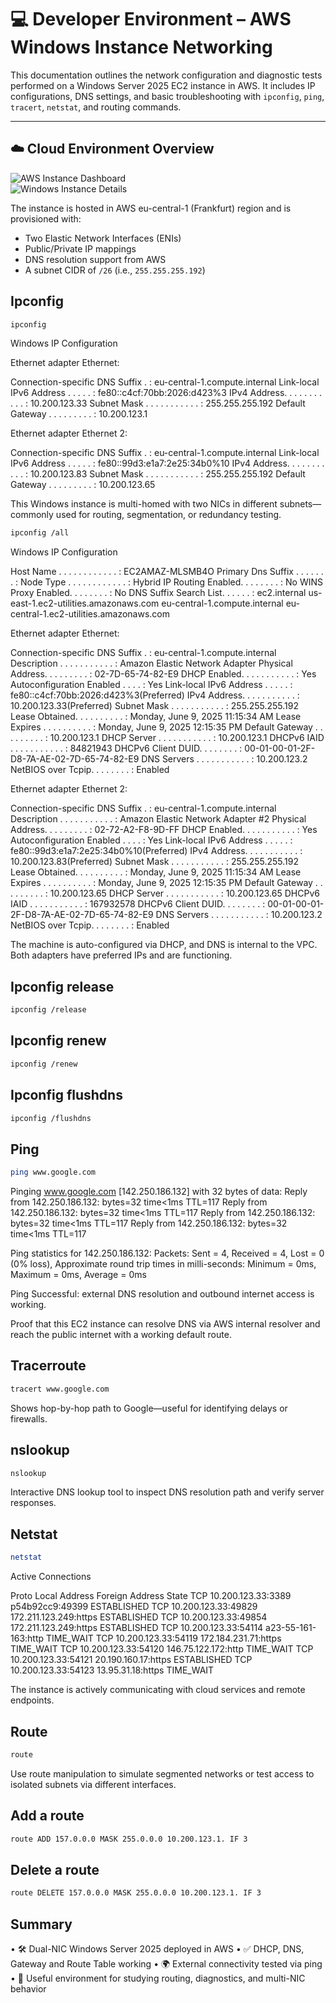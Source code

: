 # 💻 Developer Environment – AWS Windows Instance Networking

This documentation outlines the network configuration and diagnostic tests performed on a Windows Server 2025 EC2 instance in AWS. It includes IP configurations, DNS settings, and basic troubleshooting with `ipconfig`, `ping`, `tracert`, `netstat`, and routing commands.

---

## ☁️ Cloud Environment Overview

![AWS Instance Dashboard](./assets/aws_instances.png)  
![Windows Instance Details](./assets/win_instance.png)

The instance is hosted in AWS eu-central-1 (Frankfurt) region and is provisioned with:
- Two Elastic Network Interfaces (ENIs)
- Public/Private IP mappings
- DNS resolution support from AWS
- A subnet CIDR of `/26` (i.e., `255.255.255.192`)

## Ipconfig

```sh
ipconfig 
```
Windows IP Configuration


Ethernet adapter Ethernet:

   Connection-specific DNS Suffix  . : eu-central-1.compute.internal
   Link-local IPv6 Address . . . . . : fe80::c4cf:70bb:2026:d423%3
   IPv4 Address. . . . . . . . . . . : 10.200.123.33
   Subnet Mask . . . . . . . . . . . : 255.255.255.192
   Default Gateway . . . . . . . . . : 10.200.123.1

Ethernet adapter Ethernet 2:

   Connection-specific DNS Suffix  . : eu-central-1.compute.internal
   Link-local IPv6 Address . . . . . : fe80::99d3:e1a7:2e25:34b0%10
   IPv4 Address. . . . . . . . . . . : 10.200.123.83
   Subnet Mask . . . . . . . . . . . : 255.255.255.192
   Default Gateway . . . . . . . . . : 10.200.123.65

This Windows instance is multi-homed with two NICs in different subnets—commonly used for routing, segmentation, or redundancy testing.


```sh
ipconfig /all
```

Windows IP Configuration

   Host Name . . . . . . . . . . . . : EC2AMAZ-MLSMB4O
   Primary Dns Suffix  . . . . . . . :
   Node Type . . . . . . . . . . . . : Hybrid
   IP Routing Enabled. . . . . . . . : No
   WINS Proxy Enabled. . . . . . . . : No
   DNS Suffix Search List. . . . . . : ec2.internal
                                       us-east-1.ec2-utilities.amazonaws.com
                                       eu-central-1.compute.internal
                                       eu-central-1.ec2-utilities.amazonaws.com

Ethernet adapter Ethernet:

   Connection-specific DNS Suffix  . : eu-central-1.compute.internal
   Description . . . . . . . . . . . : Amazon Elastic Network Adapter
   Physical Address. . . . . . . . . : 02-7D-65-74-82-E9
   DHCP Enabled. . . . . . . . . . . : Yes
   Autoconfiguration Enabled . . . . : Yes
   Link-local IPv6 Address . . . . . : fe80::c4cf:70bb:2026:d423%3(Preferred)
   IPv4 Address. . . . . . . . . . . : 10.200.123.33(Preferred)
   Subnet Mask . . . . . . . . . . . : 255.255.255.192
   Lease Obtained. . . . . . . . . . : Monday, June 9, 2025 11:15:34 AM
   Lease Expires . . . . . . . . . . : Monday, June 9, 2025 12:15:35 PM
   Default Gateway . . . . . . . . . : 10.200.123.1
   DHCP Server . . . . . . . . . . . : 10.200.123.1
   DHCPv6 IAID . . . . . . . . . . . : 84821943
   DHCPv6 Client DUID. . . . . . . . : 00-01-00-01-2F-D8-7A-AE-02-7D-65-74-82-E9
   DNS Servers . . . . . . . . . . . : 10.200.123.2
   NetBIOS over Tcpip. . . . . . . . : Enabled

Ethernet adapter Ethernet 2:

   Connection-specific DNS Suffix  . : eu-central-1.compute.internal
   Description . . . . . . . . . . . : Amazon Elastic Network Adapter #2
   Physical Address. . . . . . . . . : 02-72-A2-F8-9D-FF
   DHCP Enabled. . . . . . . . . . . : Yes
   Autoconfiguration Enabled . . . . : Yes
   Link-local IPv6 Address . . . . . : fe80::99d3:e1a7:2e25:34b0%10(Preferred)
   IPv4 Address. . . . . . . . . . . : 10.200.123.83(Preferred)
   Subnet Mask . . . . . . . . . . . : 255.255.255.192
   Lease Obtained. . . . . . . . . . : Monday, June 9, 2025 11:15:34 AM
   Lease Expires . . . . . . . . . . : Monday, June 9, 2025 12:15:35 PM
   Default Gateway . . . . . . . . . : 10.200.123.65
   DHCP Server . . . . . . . . . . . : 10.200.123.65
   DHCPv6 IAID . . . . . . . . . . . : 167932578
   DHCPv6 Client DUID. . . . . . . . : 00-01-00-01-2F-D8-7A-AE-02-7D-65-74-82-E9
   DNS Servers . . . . . . . . . . . : 10.200.123.2
   NetBIOS over Tcpip. . . . . . . . : Enabled

The machine is auto-configured via DHCP, and DNS is internal to the VPC. Both adapters have preferred IPs and are functioning.


## Ipconfig release

```sh
ipconfig /release
```

## Ipconfig renew

```sh
ipconfig /renew
```

## Ipconfig flushdns

```sh
ipconfig /flushdns
```

## Ping

```sh
ping www.google.com
```

Pinging www.google.com [142.250.186.132] with 32 bytes of data:
Reply from 142.250.186.132: bytes=32 time<1ms TTL=117
Reply from 142.250.186.132: bytes=32 time<1ms TTL=117
Reply from 142.250.186.132: bytes=32 time<1ms TTL=117
Reply from 142.250.186.132: bytes=32 time<1ms TTL=117

Ping statistics for 142.250.186.132:
    Packets: Sent = 4, Received = 4, Lost = 0 (0% loss),
Approximate round trip times in milli-seconds:
    Minimum = 0ms, Maximum = 0ms, Average = 0ms

Ping Successful: external DNS resolution and outbound internet access is working.

Proof that this EC2 instance can resolve DNS via AWS internal resolver and reach the public internet with a working default route.

## Tracerroute

```sh
tracert www.google.com
```
Shows hop-by-hop path to Google—useful for identifying delays or firewalls.

## nslookup

```sh
nslookup
```
Interactive DNS lookup tool to inspect DNS resolution path and verify server responses.


## Netstat

```sh
netstat
```

Active Connections

  Proto  Local Address          Foreign Address        State
  TCP    10.200.123.33:3389     p54b92cc9:49399        ESTABLISHED
  TCP    10.200.123.33:49829    172.211.123.249:https  ESTABLISHED
  TCP    10.200.123.33:49854    172.211.123.249:https  ESTABLISHED
  TCP    10.200.123.33:54114    a23-55-161-163:http    TIME_WAIT
  TCP    10.200.123.33:54119    172.184.231.71:https   TIME_WAIT
  TCP    10.200.123.33:54120    146.75.122.172:http    TIME_WAIT
  TCP    10.200.123.33:54121    20.190.160.17:https    ESTABLISHED
  TCP    10.200.123.33:54123    13.95.31.18:https      TIME_WAIT

The instance is actively communicating with cloud services and remote endpoints.


## Route

```sh
route
```
Use route manipulation to simulate segmented networks or test access to isolated subnets via different interfaces.


## Add a route

```sh
route ADD 157.0.0.0 MASK 255.0.0.0 10.200.123.1. IF 3
```


## Delete a route

```sh
route DELETE 157.0.0.0 MASK 255.0.0.0 10.200.123.1. IF 3
```

## Summary

•	🛠️ Dual-NIC Windows Server 2025 deployed in AWS
•	✅ DHCP, DNS, Gateway and Route Table working
•	🌍 External connectivity tested via ping
•	🧠 Useful environment for studying routing, diagnostics, and multi-NIC behavior